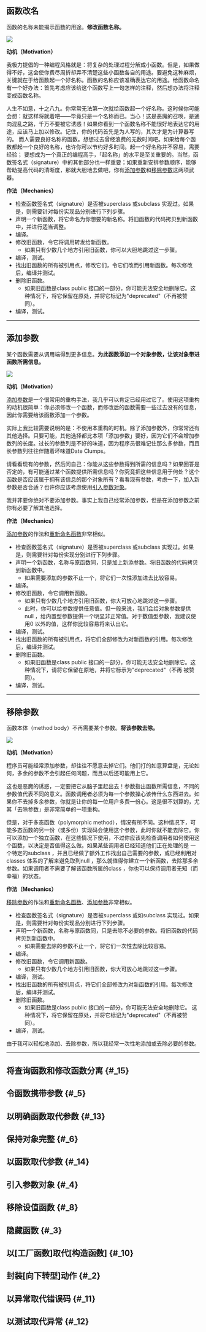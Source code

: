 ## 函数改名

函数的名称未能揭示函数的用途。**修改函数名称。**

![](http://wangvsa.github.io/refactoring-cheat-sheet/images/10fig01.gif)

**动机（Motivation）**

我极力提倡的一种编程风格就是：将复杂的处理过程分解成小函数。但是，如果做得不好，这会使你费尽周折却弄不清楚这些小函数各自的用途。要避免这种麻烦，关键就在于给函数起一个好名称。函数的名称应该准确表达它的用途。给函数命名有一个好办法：首先考虑应该给这个函数写上一句怎样的注释，然后想办法将注释变成函数名称。

人生不如意，十之八九。你常常无法第一次就给函数起一个好名称。这时候你可能会想：就这样将就着吧——毕竟只是一个名称而已。当心！这是恶魔的召唤，是通 向混乱之路，千万不要被它诱惑！如果你看到一个函数名称不能很好地表达它的用 途，应该马上加以修改。记住，你的代码首先是为人写的，其次才是为计算器写的。 而人需要良好名称的函数。想想过去曾经浪费的无数时间吧。如果给每个函数都起一个良好的名称，也许你可以节约好多时间。起一个好名称并不容易，需要经验； 要想成为一个真正的编程高手，「起名称」的水平是至关重要的。当然，函数签名式（signature）中的其他部分也一样重要；如果重新安排参数顺序，能够帮助提高代码的清晰度，那就大胆地去做吧，你有[添加参数](http://wangvsa.github.io/refactoring-cheat-sheet/making-method-calls-simpler/#_1)和[移除参数](http://wangvsa.github.io/refactoring-cheat-sheet/making-method-calls-simpler/#_7)这两项武器。

**作法（Mechanics）**

* 检查函数签名式（signature）是否被superclass 或subclass 实现过。如果是，则需要针对每份实现品分别进行下列步骤。
* 声明一个新函数，将它命名为你想要的新名称。将旧函数的代码拷贝到新函数中，并进行适当调整。
* 编译。
* 修改旧函数，令它将调用转发给新函数。
  * 如果只有少数几个地方引用旧函数，你可以大胆地跳过这一步骤。
* 编译，测试。
* 找出旧函数的所有被引用点，修改它们，令它们改而引用新函数。每次修改后，编译并测试。
* 删除旧函数。
  * 如果旧函数是class public 接口的一部分，你可能无法安全地删除它。这种情况下，将它保留在原处，并将它标记为"deprecated"（不再被赞同）。
* 编译，测试。

---

## 添加参数

某个函数需要从调用端得到更多信息。**为此函数添加一个对象参数，让该对象带进函数所需信息。**

![](http://wangvsa.github.io/refactoring-cheat-sheet/images/10fig02.gif)

**动机（Motivation）**

[添加参数](http://wangvsa.github.io/refactoring-cheat-sheet/making-method-calls-simpler/#_1)是一个很常用的重构手法，我几乎可以肯定已经用过它了。使用这项重构的动机很简单：你必须修改一个函数，而修改后的函数需要一些过去没有的信息，因此你需要给该函数添加一个参数。

实际上我比较需要说明的是：不使用本重构的时机。除了添加参数外，你常常还有其他选择。只要可能，其他选择都比本项「添加参数」要好，因为它们不会增加参数列的长度。过长的参数列是不好的味道，因为程序员很难记住那么多参数，而且长参数列往往伴随着坏味道Date Clumps。

请看看现有的参数，然后问自己：你能从这些参数得到所需的信息吗？如果回答是否定的，有可能通过某个函数提供所需信息吗？你究竟把这些信息用于何处？这个函数是否应该属于拥有该信息的那个对象所有？看看现有参数，考虑一下，加入新参数是否合适？也许你应该考虑使用[引入参数对象](http://wangvsa.github.io/refactoring-cheat-sheet/making-method-calls-simpler/#_4)。

我并非要你绝对不要添加参数。事实上我自己经常添加参数，但是在添加参数之前你有必要了解其他选择。

**作法（Mechanics）**

[添加参数](http://wangvsa.github.io/refactoring-cheat-sheet/making-method-calls-simpler/#_1)的作法和[重新命名函数](http://wangvsa.github.io/refactoring-cheat-sheet/making-method-calls-simpler/#_9)非常相似。

* 检查函数签名式（signature）是否被superclass 或subclass 实现过。如果是，则需要针对每份实现分别进行下列步骤。
* 声明一个新函数，名称与原函数同，只是加上新添参数。将旧函数的代码拷贝到新函数中。
  * 如果需要添加的参数不止一个，将它们一次性添加进去比较容易。
* 编译。
* 修改旧函数，令它调用新函数。
  * 如果只有少数几个地方引用旧函数，你大可放心地跳过这一步骤。
  * 此时，你可以给参数提供任意值。但一般来说，我们会给对象参数提供null ，给内置型参数提供一个明显非正常值。对于数值型参数，我建议使用0 以外的值，这样你比较容易将来认出它。
* 编译，测试。
* 找出旧函数的所有被引用点，将它们全部修改为对新函数的引用。每次修改后，编译并测试。
* 删除旧函数。
  * 如果旧函数是class public 接口的一部分，你可能无法安全地删除它。这种情况下，请将它保留在原地，并将它标示为"deprecated"（不再 被赞同）。
* 编译，测试。

---

## 移除参数

函数本体（method body）不再需要某个参数。**将该参数去除。**

![](http://wangvsa.github.io/refactoring-cheat-sheet/images/10fig03.gif)

**动机（Motivation）**

程序员可能经常添加参数，却往往不愿意去掉它们。他们打的如意算盘是，无论如 何，多余的参数不会引起任何问题，而且以后还可能用上它。

这也是恶魔的诱惑，一定要把它从脑子里赶出去！参数指出函数所需信息，不同的参数值代表不同的意义。函数调用者必须为每一个参数操心该传什么东西进去。如果你不去掉多余参数，你就是让你的每一位用户多费一份心。这是很不划算的，尤其「去除参数」是非常简单的一项重构。

但是，对于多态函数（polymorphic method），情况有所不同。这种情况下，可能多态函数的另一份（或多份）实现码会使用这个参数，此时你就不能去除它。你可以添加一个独立函数，在这些情况下使用，不过你应该先检查调用者如何使用这个函数，以决定是否值得这么做。如果某些调用者已经知道他们正在处理的是 一个特定的subclass ，并且已经做了额外工作找出自己需要的参数，或已经利用对classes 体系的了解来避免取到null ，那么就值得你建立一个新函数，去除那多余参数。如果调用者不需要了解该函数所属的class ，你也可以保持调用者无知（而幸福）的状态。

**作法（Mechanics）**

[移除参数](http://wangvsa.github.io/refactoring-cheat-sheet/making-method-calls-simpler/#_7)的作法和[重新命名函数](http://wangvsa.github.io/refactoring-cheat-sheet/making-method-calls-simpler/#_9)、[添加参数](http://wangvsa.github.io/refactoring-cheat-sheet/making-method-calls-simpler/#_1)非常相似。

* 检查函数签名式（signature）是否被superclass 或如subclass 实现过。如果是，则需要针对每份实现品分别进行下列步骤。
* 声明一个新函数，名称与原函数同，只是去除不必要的参数。将旧函数的代码拷贝到新函数中。
  * 如果需要去除的参数不止一个，将它们一次性去除比较容易。
* 编译。
* 修改旧函数，令它调用新函数。
  * 如果只有少数几个地方引用旧函数，你大可放心地跳过这一步骤。
* 编译，测试。
* 找出旧函数的所有被引用点，将它们全部修改为对新函数的引用。每次修改后，编译并测试。
* 删除旧函数。
  * 如果旧函数是class public 接口的一部分，你可能无法安全地删除它。 这种情况下，将它保留在原处，并将它标记为"deprecated"（不再被赞同）。
* 编译，测试。

由于我可以轻松地添加、去除参数，所以我经常一次性地添加或去除必要的参数。

---

## 将查询函数和修改函数分离 {#_15}

## 令函数携带参数 {#_5}

## 以明确函数取代参数 {#_13}

## 保持对象完整 {#_6}

## 以函数取代参数 {#_14}

## 引入参数对象 {#_4}

## 移除设值函数 {#_8}

## 隐藏函数 {#_3}

## 以\[工厂函数\]取代\[构造函数\] {#_10}

## 封装\[向下转型\]动作 {#_2}

## 以异常取代错误码 {#_11}

## 以测试取代异常 {#_12}



